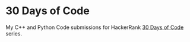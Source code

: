 # 30 Days of Code
My C++ and Python Code submissions for HackerRank [30 Days of Code](https://www.hackerrank.com/domains/tutorials/30-days-of-code) series.
